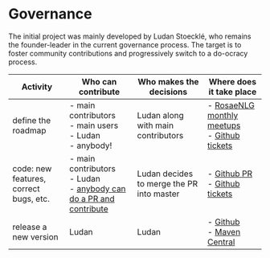 <!--
Copyright 2021 Ludan Stoecklé
SPDX-License-Identifier: CC-BY-4.0
-->
# Governance

The initial project was mainly developed by Ludan Stoecklé, who remains the founder-leader in the current governance process.
The target is to foster community contributions and progressively switch to a do-ocracy process.

Activity | Who can contribute | Who makes the decisions | Where does it take place
--- | --- | --- | ---
define the roadmap | - main contributors<br>- main users<br>- Ludan<br>- anybody! | Ludan along with main contributors | - [RosaeNLG monthly meetups](https://www.meetup.com/fr-FR/rosaenlg/)<br>- [Github tickets](https://github.com/RosaeNLG/rosaenlg-java/issues)
code: new features, correct bugs, etc. | - main contributors<br>- Ludan<br>- [anybody can do a PR and contribute](CONTRIBUTING.md) | Ludan decides to merge the PR into master | - [Github PR](https://github.com/RosaeNLG/rosaenlg-java/pulls)<br>- [Github tickets](https://github.com/RosaeNLG/rosaenlg-java/issues)
release a new version | Ludan | Ludan | - [Github](https://github.com/RosaeNLG/rosaenlg-java/)<br>- [Maven Central](https://search.maven.org/search?q=g:org.rosaenlg)

